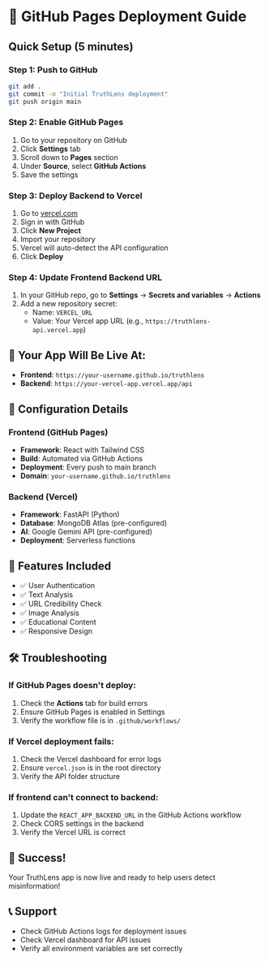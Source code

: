# 🚀 GitHub Pages Deployment Guide

## Quick Setup (5 minutes)

### Step 1: Push to GitHub
```bash
git add .
git commit -m "Initial TruthLens deployment"
git push origin main
```

### Step 2: Enable GitHub Pages
1. Go to your repository on GitHub
2. Click **Settings** tab
3. Scroll down to **Pages** section
4. Under **Source**, select **GitHub Actions**
5. Save the settings

### Step 3: Deploy Backend to Vercel
1. Go to [vercel.com](https://vercel.com)
2. Sign in with GitHub
3. Click **New Project**
4. Import your repository
5. Vercel will auto-detect the API configuration
6. Click **Deploy**

### Step 4: Update Frontend Backend URL
1. In your GitHub repo, go to **Settings** → **Secrets and variables** → **Actions**
2. Add a new repository secret:
   - Name: `VERCEL_URL`
   - Value: Your Vercel app URL (e.g., `https://truthlens-api.vercel.app`)

## 🎯 Your App Will Be Live At:
- **Frontend**: `https://your-username.github.io/truthlens`
- **Backend**: `https://your-vercel-app.vercel.app/api`

## 🔧 Configuration Details

### Frontend (GitHub Pages)
- **Framework**: React with Tailwind CSS
- **Build**: Automated via GitHub Actions
- **Deployment**: Every push to main branch
- **Domain**: `your-username.github.io/truthlens`

### Backend (Vercel)
- **Framework**: FastAPI (Python)
- **Database**: MongoDB Atlas (pre-configured)
- **AI**: Google Gemini API (pre-configured)
- **Deployment**: Serverless functions

## 📱 Features Included
- ✅ User Authentication
- ✅ Text Analysis
- ✅ URL Credibility Check
- ✅ Image Analysis
- ✅ Educational Content
- ✅ Responsive Design

## 🛠️ Troubleshooting

### If GitHub Pages doesn't deploy:
1. Check the **Actions** tab for build errors
2. Ensure GitHub Pages is enabled in Settings
3. Verify the workflow file is in `.github/workflows/`

### If Vercel deployment fails:
1. Check the Vercel dashboard for error logs
2. Ensure `vercel.json` is in the root directory
3. Verify the API folder structure

### If frontend can't connect to backend:
1. Update the `REACT_APP_BACKEND_URL` in the GitHub Actions workflow
2. Check CORS settings in the backend
3. Verify the Vercel URL is correct

## 🎉 Success!
Your TruthLens app is now live and ready to help users detect misinformation!

## 📞 Support
- Check GitHub Actions logs for deployment issues
- Check Vercel dashboard for API issues
- Verify all environment variables are set correctly
